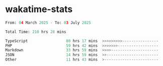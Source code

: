 # wakatime-stats

<!--START_SECTION:waka-->

```python
From: 04 March 2025 - To: 03 July 2025

Total Time: 210 hrs 28 mins

TypeScript                 80 hrs 17 mins  >>>>>>>>>----------------   36.13 %
PHP                        59 hrs 42 mins  >>>>>>>------------------   26.87 %
Markdown                   33 hrs 59 mins  >>>>---------------------   15.30 %
JSON                       14 hrs 59 mins  >>-----------------------   06.75 %
Other                      11 hrs 43 mins  >------------------------   05.28 %
```

<!--END_SECTION:waka-->
